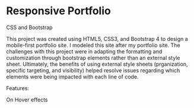 # Responsive Portfolio
CSS and Bootstrap


This project was created using HTML5, CSS3, and Bootstrap 4 to design a mobile-first portfolio site.  I modeled this site after my portfolio site.  The challenges with this project were in adapting the formatting and customization through bootstrap elements rather than an external style sheet.  Ultimately, the benefits of using external style sheets (prganization, specific targeting, and visibility) helped resolve issues regarding which elements were being impacted with each line of code.

Features:

On Hover effects




